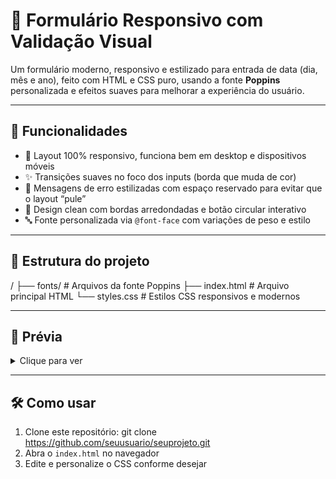 # 📅 Formulário Responsivo com Validação Visual

Um formulário moderno, responsivo e estilizado para entrada de data (dia, mês e ano), feito com HTML e CSS puro, usando a fonte **Poppins** personalizada e efeitos suaves para melhorar a experiência do usuário.

---

## 🚀 Funcionalidades

- 🎯 Layout 100% responsivo, funciona bem em desktop e dispositivos móveis  
- ✨ Transições suaves no foco dos inputs (borda que muda de cor)  
- 🛑 Mensagens de erro estilizadas com espaço reservado para evitar que o layout “pule”  
- 🎨 Design clean com bordas arredondadas e botão circular interativo  
- 🔤 Fonte personalizada via `@font-face` com variações de peso e estilo  

---

## 📂 Estrutura do projeto

/
├── fonts/ # Arquivos da fonte Poppins
├── index.html # Arquivo principal HTML
└── styles.css # Estilos CSS responsivos e modernos


---

## 👀 Prévia

<details>
<summary>Clique para ver</summary>
  
![image](https://github.com/user-attachments/assets/c1e34667-3b71-4612-be9b-6333931ed55d)

</details>

---

## 🛠️ Como usar

1. Clone este repositório: git clone https://github.com/seuusuario/seuprojeto.git
2. Abra o `index.html` no navegador  
3. Edite e personalize o CSS conforme desejar  

